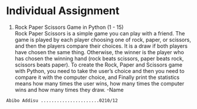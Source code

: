 # Individual Assignment
1. Rock Paper Scissors Game in Python (1 - 15)<br>
Rock Paper Scissors is a simple game you can play with a friend. The game is played by each 
player choosing one of rock, paper, or scissors, and then the players compare their choices. It is a 
draw if both players have chosen the same thing. Otherwise, the winner is the player who has 
chosen the winning hand (rock beats scissors, paper beats rock, scissors beats paper). To create the 
Rock, Paper and Scissors game with Python, you need to take the user’s choice and then you need 
to compare it with the computer choice, and Finally print the statistics means how many times the 
user wins, how many times the computer wins and how many times they draw.
-Name                          
```
Abibo Addisu ......................0210/12